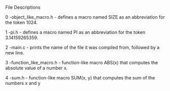File Descriptions

0 -object_like_macro.h - defines a macro named SIZE as an abbreviation for the token 1024.

1 -pi.h - defines a macro named PI as an abbreviation for the token 3.14159265359.

2 -main.c - prints the name of the file it was compiled from, followed by a new line.

3 -function_like_macro.h - function-like macro ABS(x) that computes the absolute value of a number x.

4 -sum.h - function-like macro SUM(x, y) that computes the sum of the numbers x and y

